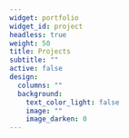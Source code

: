 ```yaml
---
widget: portfolio
widget_id: project
headless: true
weight: 50
title: Projects
subtitle: ""
active: false
design:
  columns: ""
  background:
    text_color_light: false
    image: ""
    image_darken: 0
---
```

